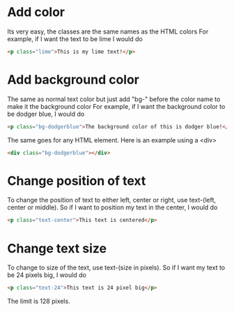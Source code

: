# Add color
Its very easy, the classes are the same names as the HTML colors
For example, if I want the text to be lime I would do
```html
<p class="lime">This is my lime text!</p>
```

# Add background color
The same as normal text color but just add "bg-" before the color name to make it the background color
For example, if I want the background color to be dodger blue, I would do
```html
<p class="bg-dodgerblue">The background color of this is dodger blue!</p>
```
The same goes for any HTML element. Here is an example using a \<div>
```html
<div class="bg-dodgerblue"></div>
```

# Change position of text
To change the position of text to either left, center or right, use text-(left, center or middle).
So if I want to position my text in the center, I would do
```html
<p class="text-center">This text is centered</p> 
```

# Change text size
To change to size of the text, use text-(size in pixels).
So if I want my text to be 24 pixels big, I would do
```html
<p class="text-24">This text is 24 pixel big</p>
```
The limit is 128 pixels.
